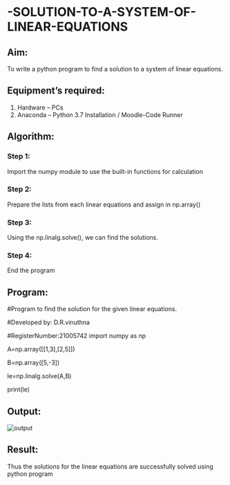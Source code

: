 # -SOLUTION-TO-A-SYSTEM-OF-LINEAR-EQUATIONS
## Aim:
To write a python program to find a solution to a system of linear equations.
## Equipment’s required:
1. 	Hardware – PCs
2. 	Anaconda – Python 3.7 Installation / Moodle-Code Runner
## Algorithm:
### Step 1: 
Import the numpy module to use the built-in functions for calculation
### Step 2: 
Prepare the lists from each linear equations and assign in np.array()
### Step 3: 
Using the np.linalg.solve(), we can find the solutions.
### Step 4: 
End the program
## Program:
#Program to find the solution for the given linear equations.

#Developed by: D.R.vinuthna

#RegisterNumber:21005742
import numpy as np


A=np.array([[1,3],[2,5]])

B=np.array([5,-3])

le=np.linalg.solve(A,B)

print(le)

## Output:
![output]()
## Result: 
Thus the solutions for the linear equations are successfully solved using python program

